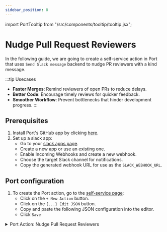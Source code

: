 ```yaml
---
sidebar_position: 8
---
```


import PortTooltip from "/src/components/tooltip/tooltip.jsx";

# Nudge Pull Request Reviewers

In the following guide, we are going to create a self-service action in Port that uses `Send Slack message` backend to nudge PR reviewers with a kind message.

:::tip Usecases
- **Faster Merges**: Remind reviewers of open PRs to reduce delays.
- **Better Code**: Encourage timely reviews for quicker feedback.
- **Smoother Workflow**: Prevent bottlenecks that hinder development progress.
:::

## Prerequisites
1. Install Port's GitHub app by clicking [here](https://github.com/apps/getport-io/installations/new).
2. Set up a slack app:
    - Go to your [slack apps page](https://api.slack.com/apps).
    - Create a new app or use an existing one.
    - Enable Incoming Webhooks and create a new webhook.
    - Choose the target Slack channel for notifications.
    - Copy the generated webhook URL for use as the `SLACK_WEBHOOK_URL`.

## Port configuration

1. To create the Port action, go to the [self-service page](https://app.getport.io/self-serve):
    - Click on the `+ New Action` button.
    - Click on the `{...} Edit JSON` button.
    - Copy and paste the following JSON configuration into the editor.
    - Click `Save`

<details>

  <summary>Port Action: Nudge Pull Request Reviewers</summary>
   :::tip
- `<SLACK_WEBHOOK_URL>` - The webhook URL obtained from slack
:::
```json showLineNumbers
{
  "identifier": "nudge_reviewers",
  "title": "Nudge Reviewers",
  "icon": "Slack",
  "description": "Remind reviewers about PR",
  "trigger": {
    "type": "self-service",
    "operation": "DAY-2",
    "userInputs": {
      "properties": {},
      "required": []
    },
    "blueprintIdentifier": "githubPullRequest"
  },
  "invocationMethod": {
    "type": "SLACK",
    "url": "<SLACK_WEBHOOK_URL>",
    "agent": false,
    "synchronized": true,
    "method": "POST",
    "headers": {},
    "body": {
      "text": "\n*Reminder: Pending Pull Request Review*\nThis PR needs your attention!\n\n*PR:* <{{ .entity.properties.link }}|{{ .entity.title }}>\n*Reviewers:* {{ .entity.properties.reviewers }}\nReview PR: {{ .entity.properties.link }}"
    }
  },
  "requiredApproval": false,
  "publish": true
}

```

</details>

## Let's test it!

Trigger the action from the [self-service](https://app.getport.io/self-serve) page of your Port application.


<img src='/img/self-service-actions/setup-backend/slack-message/nudgeSlack.png' width='85%' border="1px" />

<br />
<br />

Done! 🎉 You can now send a reminder to PR reviewers.